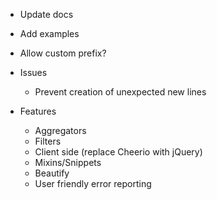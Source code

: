 * Update docs
* Add examples
* Allow custom prefix?

* Issues
  * Prevent creation of unexpected new lines

* Features
  * Aggregators
  * Filters
  * Client side (replace Cheerio with jQuery)
  * Mixins/Snippets
  * Beautify
  * User friendly error reporting
  